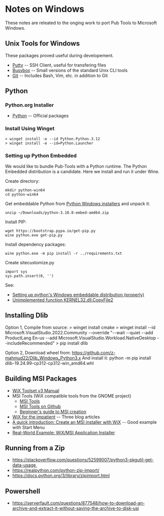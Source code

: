 # Notes on Windows

These notes are releated to the onging work to port Pub Tools to Microsoft Windows.

## Unix Tools for Windows

These packages proved useful during developement.

* [Putty](https://www.putty.org/) -- SSH Client, useful for transfering files
* [Busybox](https://frippery.org/busybox/) -- Small versions of the standard Unix CLI tools
* [Git](https://git-scm.com/download/win) -- Includes Bash, Vim, etc. in addition to Git

## Python

### Python.org Installer

* [Python](https://www.python.org/downloads/windows/) -- Official packages

### Install Using Winget

    > winget install -e --id Python.Python.3.12
    > winget install -e --id=Python.Launcher

### Setting up Python Embedded

We would like to bundle Pub-Tools with a Python runtime. The
Python Embedded distribution is a candidate. Here we install
and run it under Wine.

Create directory:

    mkdir python-win64
    cd python-win64

Get embeddable Python from [Python Windows installers](https://www.python.org/downloads/windows/)
and unpack it:

    unzip ~/Downloads/python-3.10.8-embed-amd64.zip

Install PIP:

    wget https://bootstrap.pypa.io/get-pip.py
    wine python.exe get-pip.py

Install dependency packages:

    wine python.exe -m pip install -r ../requirements.txt

Create sitecustomize.py

    import sys
    sys.path.insert(0, '')

See:

* [Setting up python's Windows embeddable distribution (properly)](https://dev.to/fpim/setting-up-python-s-windows-embeddable-distribution-properly-1081)
* [Unimplemented function KERNEL32.dll.CopyFile2](https://forum.winehq.org/viewtopic.php?t=39119)

## Installing Dlib

Option 1, Compile from source:
    > winget install cmake
    > winget install --id Microsoft.VisualStudio.2022.Community --override "--wait --quiet --add ProductLang En-us --add Microsoft.VisualStudio.Workload.NativeDesktop --includeRecommended"
    > pip install dlib

Option 2, Download wheel from:
	https://github.com/z-mahmud22/Dlib_Windows_Python3.x
And install it:
    python -m pip install dlib-19.24.99-cp312-cp312-win_amd64.whl

## Building MSI Packages

* [WiX Toolset v3 Manual](https://www.firegiant.com/wix3/)
* MSI Tools (WiX compatible tools from the GNOME project)
  * [MSI Tools](https://wiki.gnome.org/msitools/)
  * [MSI Tools on Github](https://github.com/GNOME/msitools)
  * [Beginner's guide to MSI creation](https://wiki.gnome.org/msitools/HowTo/CreateMSI)
* [WiX for the impatient](http://www.p-nand-q.com/programming/windows/wix/) -- Three blog articles
* [A quick introduction: Create an MSI installer with WiX](https://www.codeproject.com/Tips/105638/A-quick-introduction-Create-an-MSI-installer-with) -- Good example with Start Menu
* [Real-World Example: WiX/MSI Application Installer](https://helgeklein.com/blog/real-world-example-wix-msi-application-installer/)

## Running from a Zip

* https://stackoverflow.com/questions/52599007/python3-pkgutil-get-data-usage 
* https://realpython.com/python-zip-import/
* https://docs.python.org/3/library/zipimport.html

## Powershell

* https://serverfault.com/questions/877548/how-to-download-an-archive-and-extract-it-without-saving-the-archive-to-disk-usi
